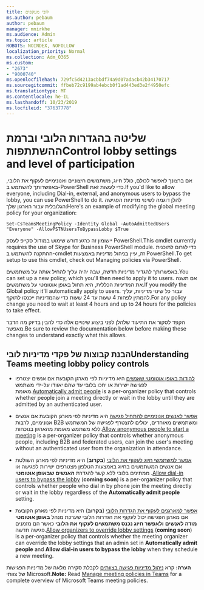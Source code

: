 ```yaml
---
title: לובי מעקפים
ms.author: pebaum
author: pebaum
manager: mnirkhe
ms.audience: Admin
ms.topic: article
ROBOTS: NOINDEX, NOFOLLOW
localization_priority: Normal
ms.collection: Adm_O365
ms.custom:
- "2673"
- "9000740"
ms.openlocfilehash: 729fc5d4213acbbdf74a9d07adacb42b34170717
ms.sourcegitcommit: ffbeb72c9199ab4ebcb0f1ad443ed3e2f4950efc
ms.translationtype: MT
ms.contentlocale: he-IL
ms.lasthandoff: 10/23/2019
ms.locfileid: "37637778"
---
```

# <a name="control-lobby-settings-and-level-of-participation"></a><span data-ttu-id="16af5-102">שליטה בהגדרות הלובי וברמת ההשתתפות</span><span class="sxs-lookup"><span data-stu-id="16af5-102">Control lobby settings and level of participation</span></span>

<span data-ttu-id="16af5-103">אם ברצונך לאפשר לכולם, כולל חיוג, משתמשים חיצוניים ואנונימיים לעקוף את הלובי, באפשרותך להשתמש ב-PowerShell כדי לעשות זאת.</span><span class="sxs-lookup"><span data-stu-id="16af5-103">If you'd like to allow everyone, including Dial-in, external, and anonymous users to bypass the lobby, you can use PowerShell to do it.</span></span> <span data-ttu-id="16af5-104">להלן דוגמה לשינוי מדיניות הפגישה הגלובלית עבור הארגון שלך:</span><span class="sxs-lookup"><span data-stu-id="16af5-104">Here's an example of modifying the global meeting policy for your organization:</span></span>

`Set-CsTeamsMeetingPolicy -Identity Global -AutoAdmittedUsers "Everyone" -AllowPSTNUsersToBypassLobby $True`

<span data-ttu-id="16af5-105">יישומון זה כרגע דורש שימוש במודול סקייפ לעסק PowerShell.</span><span class="sxs-lookup"><span data-stu-id="16af5-105">This cmdlet currently requires the use of Skype for Business PowerShell module.</span></span> <span data-ttu-id="16af5-106">כדי לגרום לתוכנית ההתקנה להשתמש ב-cmdlet זה, עיין בניהול מדיניות באמצעות PowerShell.</span><span class="sxs-lookup"><span data-stu-id="16af5-106">To get setup to use this cmdlet, check out Managing policies via PowerShell.</span></span>

<span data-ttu-id="16af5-107">באפשרותך להגדיר מדיניות חדשה, שבה יהיה עליך להחיל אותה על משתמשים.</span><span class="sxs-lookup"><span data-stu-id="16af5-107">You can set up a new policy, which you'll then need to apply it to users.</span></span> <span data-ttu-id="16af5-108">אם תשנה את המדיניות הכללית, היא תחול באופן אוטומטי על משתמשים.</span><span class="sxs-lookup"><span data-stu-id="16af5-108">If you modify the Global policy it'll automatically apply to users.</span></span> <span data-ttu-id="16af5-109">עבור כל שינוי מדיניות, עליך להמתין לפחות 4 שעות עד 24 שעות כדי שהמדיניות ייכנסו לתוקף.</span><span class="sxs-lookup"><span data-stu-id="16af5-109">For any policy change you need to wait at least 4 hours and up to 24 hours for the policies to take effect.</span></span>

<span data-ttu-id="16af5-110">הקפד לסקור את התיעוד שלהלן לפני ביצוע שינויים אלה כדי להבין בדיוק מה הדבר מאפשר.</span><span class="sxs-lookup"><span data-stu-id="16af5-110">Be sure to review the documentation below before making these changes to understand exactly what this allows.</span></span>

## <a name="understanding-teams-meeting-lobby-policy-controls"></a><span data-ttu-id="16af5-111">הבנת קבוצות של פקדי מדיניות לובי</span><span class="sxs-lookup"><span data-stu-id="16af5-111">Understanding Teams meeting lobby policy controls</span></span>

- <span data-ttu-id="16af5-112">[להודות באופן אוטומטי שאנשים](https://docs.microsoft.com/microsoftteams/meeting-policies-in-teams#automatically-admit-people) היא מדיניות לפי מארגן הקובעת אם אנשים יצטרפו לפגישה ישירות או יחכו בלובי עד שהם יאוודו על-ידי משתמש מאומת.</span><span class="sxs-lookup"><span data-stu-id="16af5-112">[Automatically admit people](https://docs.microsoft.com/microsoftteams/meeting-policies-in-teams#automatically-admit-people) is a per-organizer policy that controls whether people join a meeting directly or wait in the lobby until they are admitted by an authenticated user.</span></span>

- <span data-ttu-id="16af5-113">[אפשר לאנשים אנונימיים להתחיל פגישה](https://docs.microsoft.com/microsoftteams/meeting-policies-in-teams#allow-anonymous-people-to-start-a-meeting) היא מדיניות לפי מארגן הקובעת אם אנשים אנונימיים, לרבות B2B ומשתמשים מאוחדים, יכולים להצטרף לפגישה של המשתמש ללא משתמש מאומת מהארגון בנוכחות.</span><span class="sxs-lookup"><span data-stu-id="16af5-113">[Allow anonymous people to start a meeting](https://docs.microsoft.com/microsoftteams/meeting-policies-in-teams#allow-anonymous-people-to-start-a-meeting) is a per-organizer policy that controls whether anonymous people, including B2B and federated users, can join the user's meeting without an authenticated user from the organization in attendance.</span></span>

- <span data-ttu-id="16af5-114">[אפשר למשתמשי חיוג לעקוף את הלובי](https://docs.microsoft.com/en-us/microsoftteams/meeting-policies-in-teams#allow-dial-in-users-to-bypass-the-lobby-coming-soon) (**בקרוב**) היא מדיניות לפי מארגן השולטת אם אנשים המשתמשים בחיוג באמצעות הטלפון מצטרפים ישירות לפגישה או ממתינים בלובי ללא קשר להגדרת **האנשים שבאופן אוטומטי** .</span><span class="sxs-lookup"><span data-stu-id="16af5-114">[Allow dial-in users to bypass the lobby](https://docs.microsoft.com/en-us/microsoftteams/meeting-policies-in-teams#allow-dial-in-users-to-bypass-the-lobby-coming-soon) (**coming soon**) is a per-organizer policy that controls whether people who dial in by phone join the meeting directly or wait in the lobby regardless of the **Automatically admit people** setting.</span></span>

- <span data-ttu-id="16af5-115">[אפשר למארגנים לעקוף את הגדרות הלובי](https://docs.microsoft.com/microsoftteams/meeting-policies-in-teams#allow-organizers-to-override-lobby-settings-coming-soon) (**בקרוב**) היא מדיניות לפי מארגן הקובעת אם מארגן הפגישה יכול לעקוף את הגדרות הלובי שערכת מנהל **באופן אוטומטי מודה לאנשים** **ולאפשר חיוג נכנס משתמשים לעקוף את הלובי** כאשר הם מזמנים פגישה חדשה.</span><span class="sxs-lookup"><span data-stu-id="16af5-115">[Allow organizers to override lobby settings](https://docs.microsoft.com/microsoftteams/meeting-policies-in-teams#allow-organizers-to-override-lobby-settings-coming-soon) (**coming soon**) is a per-organizer policy that controls whether the meeting organizer can override the lobby settings that an admin set in **Automatically admit people** and **Allow dial-in users to bypass the lobby** when they schedule a new meeting.</span></span>

<span data-ttu-id="16af5-116">**הערה:** קרא [ניהול מדיניות פגישה בצוותים](https://docs.microsoft.com/en-us/microsoftteams/meeting-policies-in-teams) לקבלת סקירה מלאה של מדיניות הפגישות של צוותי Microsoft.</span><span class="sxs-lookup"><span data-stu-id="16af5-116">**Note:** Read [Manage meeting policies in Teams](https://docs.microsoft.com/en-us/microsoftteams/meeting-policies-in-teams) for a complete overview of Microsoft Teams meeting policies.</span></span>
